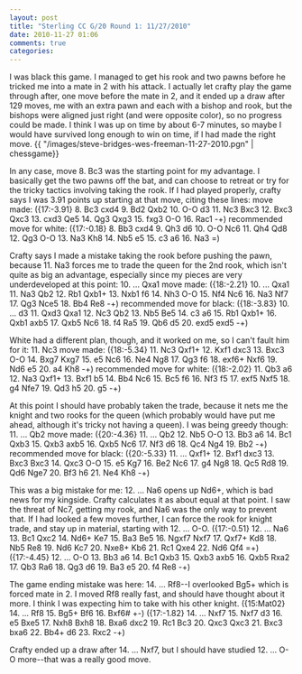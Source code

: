 ```yaml
---
layout: post
title: "Sterling CC G/20 Round 1: 11/27/2010"
date: 2010-11-27 01:06
comments: true
categories: 
---
```

I was black this game. I managed to get his rook and two pawns before he tricked me into a mate in 2 with his attack. I actually let crafty play the game through after, one move before the mate in 2, and it ended up a draw after 129 moves, me with an extra pawn and each with a bishop and rook, but the bishops were aligned just right (and were opposite color), so no progress could be made. I think I was up on time by about 6-7 minutes, so maybe I would have survived long enough to win on time, if I had made the right move.
{{ "/images/steve-bridges-wes-freeman-11-27-2010.pgn" | chessgame}}
<!--more-->
In any case, move 8. Bc3 was the starting point for my advantage. I basically get the two pawns off the bat, and can choose to retreat or try for the tricky tactics involving taking the rook. If I had played properly, crafty says I was 3.91 points up starting at that move, citing these lines:
move made: ({17:-3.91} 8. Bc3 cxd4 9. Bd2 Qxb2 10. O-O d3 11. Nc3 Bxc3 12. Bxc3 Qxc3 13. cxd3 Qe5 14. Qg3 Qxg3 15. fxg3 O-O 16. Rac1 -+)
recommended move for white: ({17:-0.18} 8. Bb3 cxd4 9. Qh3 d6 10. O-O Nc6 11. Qh4 Qd8 12. Qg3 O-O 13. Na3 Kh8 14. Nb5 e5 15. c3 a6 16. Na3 =)

Crafty says I made a mistake taking the rook before pushing the pawn, because 11. Na3 forces me to trade the queen for the 2nd rook, which isn't quite as big an advantage, especially since my pieces are very underdeveloped at this point: 10. ... Qxa1
move made: ({18:-2.21} 10. ... Qxa1 11. Na3 Qb2 12. Rb1 Qxb1+ 13. Nxb1 f6 14. Nh3 O-O 15. Nf4 Nc6 16. Na3 Nf7 17. Qg3 Nce5 18. Bb4 Re8 -+)
recommended move for black: ({18:-3.83} 10. ... d3 11. Qxd3 Qxa1 12. Nc3 Qb2 13. Nb5 Be5 14. c3 a6 15. Rb1 Qxb1+ 16. Qxb1 axb5 17. Qxb5 Nc6 18. f4 Ra5 19. Qb6 d5 20. exd5 exd5 -+)

White had a different plan, though, and it worked on me, so I can't fault him for it: 11. Nc3
move made: ({18:-5.34} 11. Nc3 Qxf1+ 12. Kxf1 dxc3 13. Bxc3 O-O 14. Bxg7 Kxg7 15. e5 Nc6 16. Ne4 Ng8 17. Qg3 f6 18. exf6+ Nxf6 19. Nd6 e5 20. a4 Kh8 -+)
recommended move for white: ({18:-2.02} 11. Qb3 a6 12. Na3 Qxf1+ 13. Bxf1 b5 14. Bb4 Nc6 15. Bc5 f6 16. Nf3 f5 17. exf5 Nxf5 18. g4 Nfe7 19. Qd3 h5 20. g5 -+)

At this point I should have probably taken the trade, because it nets me the knight and two rooks for the queen (which probably would have put me ahead, although it's tricky not having a queen). I was being greedy though: 11. ... Qb2
move made: ({20:-4.36} 11. ... Qb2 12. Nb5 O-O 13. Bb3 a6 14. Bc1 Qxb3 15. Qxb3 axb5 16. Qxb5 Nc6 17. Nf3 d6 18. Qc4 Ng4 19. Bb2 -+)
recommended move for black: ({20:-5.33} 11. ... Qxf1+ 12. Bxf1 dxc3 13. Bxc3 Bxc3 14. Qxc3 O-O 15. e5 Kg7 16. Be2 Nc6 17. g4 Ng8 18. Qc5 Rd8 19. Qd6 Nge7 20. Bf3 h6 21. Ne4 Kh8 -+)

This was a big mistake for me: 12. ... Na6 opens up Nd6+, which is bad news for my kingside. Crafty calculates it as about equal at that point. I saw the threat of Nc7, getting my rook, and Na6 was the only way to prevent that. If I had looked a few moves further, I can force the rook for knight trade, and stay up in material, starting with 12. ... O-O.
({17:-0.51} 12. ... Na6 13. Bc1 Qxc2 14. Nd6+ Ke7 15. Ba3 Be5 16. Ngxf7 Nxf7 17. Qxf7+ Kd8 18. Nb5 Re8 19. Nd6 Kc7 20. Nxe8+ Kb6 21. Rc1 Qxe4 22. Nd6 Qf4 =+)
({17:-4.45} 12. ... O-O 13. Bb3 a6 14. Bc1 Qxb3 15. Qxb3 axb5 16. Qxb5 Rxa2 17. Qb3 Ra6 18. Qg3 d6 19. Ba3 e5 20. f4 Re8 -+)

The game ending mistake was here: 14. ... Rf8--I overlooked Bg5+ which is forced mate in 2. I moved Rf8 really fast, and should have thought about it more. I think I was expecting him to take with his other knight.
({15:Mat02} 14. ... Rf8 15. Bg5+ Bf6 16. Bxf6# +-)
({17:-1.82} 14. ... Nxf7 15. Nxf7 d3 16. e5 Bxe5 17. Nxh8 Bxh8 18. Bxa6 dxc2 19. Rc1 Bc3 20. Qxc3 Qxc3 21. Bxc3 bxa6 22. Bb4+ d6 23. Rxc2 -+)

Crafty ended up a draw after 14. ... Nxf7, but I should have studied 12. ... O-O more--that was a really good move.
